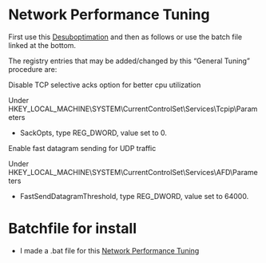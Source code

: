 # Network Performance Tuning

First use this [Desuboptimation](https://github.com/MysticFoxDE/WINDOWS-OPTIMIZATIONS/blob/main/W10ANDW11-NETWORK-TCP-DESUBOPTIMIZATION.ps1) and then as follows or use the batch file linked at the bottom.

The registry entries that may be added/changed by this “General Tuning” procedure are:

Disable TCP selective acks option for better cpu utilization

Under HKEY_LOCAL_MACHINE\SYSTEM\CurrentControlSet\Services\Tcpip\Parameters
                            
- SackOpts, type REG_DWORD, value set to 0.


Enable fast datagram sending for UDP traffic

Under HKEY_LOCAL_MACHINE\SYSTEM\CurrentControlSet\Services\AFD\Parameters
                            
- FastSendDatagramThreshold, type REG_DWORD, value set to 64000.


# Batchfile for install

- I made a .bat file for this [Network Performance Tuning](https://github.com/moffa89/Windows-Gaming-Tweaks/blob/main/Network%20Performance%20Tuning/Network%20Performance%20Tuning.bat)
